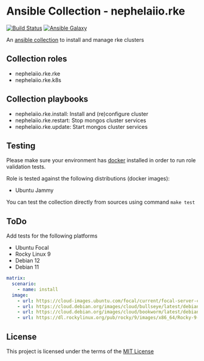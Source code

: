 # Ansible Collection - nephelaiio.rke

[![Build Status](https://github.com/nephelaiio/ansible-collection-rke/actions/workflows/molecule.yml/badge.svg)](https://github.com/nephelaiio/ansible-collection-rke/actions/wofklows/molecule.yml)
[![Ansible Galaxy](http://img.shields.io/badge/ansible--galaxy-nephelaiio.rke-blue.svg)](https://galaxy.ansible.com/ui/repo/published/nephelaiio/rke/)

An [ansible collection](https://galaxy.ansible.com/ui/repo/published/nephelaiio/rke/) to install and manage rke clusters

## Collection roles

* nephelaiio.rke.rke
* nephelaiio.rke.k8s

## Collection playbooks

* nephelaiio.rke.install: Install and (re)configure cluster
* nephelaiio.rke.restart: Stop mongos cluster services
* nephelaiio.rke.update: Start mongos cluster services

## Testing

Please make sure your environment has [docker](https://www.docker.com) installed in order to run role validation tests.

Role is tested against the following distributions (docker images):

  * Ubuntu Jammy

You can test the collection directly from sources using command `make test`

## ToDo

Add tests for the following platforms
* Ubuntu Focal
* Rocky Linux 9
* Debian 12
* Debian 11

``` yaml
matrix:
  scenario:
    - name: install
  image:
    - url: https://cloud-images.ubuntu.com/focal/current/focal-server-cloudimg-amd64.img
    - url: https://cloud.debian.org/images/cloud/bullseye/latest/debian-11-generic-amd64.qcow2
    - url: https://cloud.debian.org/images/cloud/bookworm/latest/debian-12-generic-amd64.qcow2
    - url: https://dl.rockylinux.org/pub/rocky/9/images/x86_64/Rocky-9-GenericCloud.latest.x86_64.qcow2
```

## License

This project is licensed under the terms of the [MIT License](/LICENSE)


